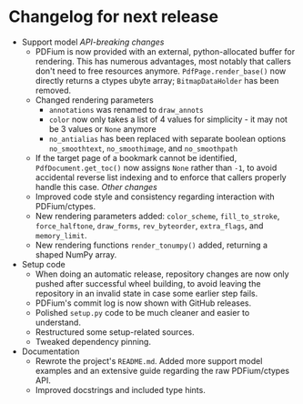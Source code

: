 <!-- SPDX-FileCopyrightText: 2022 geisserml <geisserml@gmail.com> -->
<!-- SPDX-License-Identifier: CC-BY-4.0 -->

<!-- List character: dash (-) -->

# Changelog for next release

- Support model
    *API-breaking changes*
    - PDFium is now provided with an external, python-allocated buffer for rendering. This has numerous advantages, most notably that callers don't need to free resources anymore. `PdfPage.render_base()` now directly returns a ctypes ubyte array; `BitmapDataHolder` has been removed.
    - Changed rendering parameters
        - `annotations` was renamed to `draw_annots`
        - `color` now only takes a list of 4 values for simplicity - it may not be 3 values or `None` anymore
        - `no_antialias` has been replaced with separate boolean options `no_smoothtext`, `no_smoothimage`, and `no_smoothpath`
    - If the target page of a bookmark cannot be identified, `PdfDocument.get_toc()` now assigns `None` rather than `-1`, to avoid accidental reverse list indexing and to enforce that callers properly handle this case.
    *Other changes*
    - Improved code style and consistency regarding interaction with PDFium/ctypes.
    - New rendering parameters added: `color_scheme`, `fill_to_stroke`, `force_halftone`, `draw_forms`, `rev_byteorder`, `extra_flags`, and `memory_limit`.
    - New rendering functions `render_tonumpy()` added, returning a shaped NumPy array.
- Setup code
    - When doing an automatic release, repository changes are now only pushed after successful wheel building, to avoid leaving the repository in an invalid state in case some earlier step fails.
    - PDFium's commit log is now shown with GitHub releases.
    - Polished `setup.py` code to be much cleaner and easier to understand.
    - Restructured some setup-related sources.
    - Tweaked dependency pinning.
- Documentation
    - Rewrote the project's `README.md`. Added more support model examples and an extensive guide regarding the raw PDFium/ctypes API.
    - Improved docstrings and included type hints.
